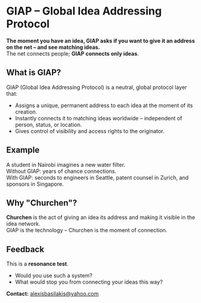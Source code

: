 # GIAP – Global Idea Addressing Protocol

**The moment you have an idea, GIAP asks if you want to give it an address on the net – and see matching ideas.**  
The net connects people; **GIAP connects only ideas**.

## What is GIAP?
GIAP (Global Idea Addressing Protocol) is a neutral, global protocol layer that:
- Assigns a unique, permanent address to each idea at the moment of its creation.
- Instantly connects it to matching ideas worldwide – independent of person, status, or location.
- Gives control of visibility and access rights to the originator.


## Example
A student in Nairobi imagines a new water filter.  
Without GIAP: years of chance connections.  
With GIAP: seconds to engineers in Seattle, patent counsel in Zurich, and sponsors in Singapore.


## Why "Churchen"?
**Churchen** is the act of giving an idea its address and making it visible in the idea network.  
GIAP is the technology – Churchen is the moment of connection.

## Feedback
This is a **resonance test**.  
- Would you use such a system?  
- What would stop you from connecting your ideas this way?


**Contact:** alexisbasilakis@yahoo.com 

